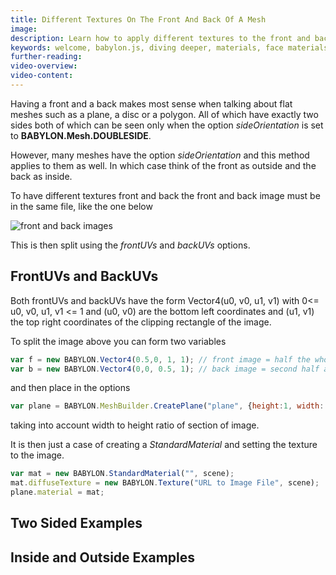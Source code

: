 ```yaml
---
title: Different Textures On The Front And Back Of A Mesh
image: 
description: Learn how to apply different textures to the front and back of a mesh.
keywords: welcome, babylon.js, diving deeper, materials, face materials, front, back, UV, UVs
further-reading:
video-overview:
video-content:
---
```


Having a front and a back makes most sense when talking about flat meshes such as a plane, a disc or a polygon. All of which have exactly two sides both of which can be seen only when the option _sideOrientation_ is set to **BABYLON.Mesh.DOUBLESIDE**.

However, many meshes have the option _sideOrientation_ and this method applies to them as well. In which case think of the front as outside and the back as inside.

To have different textures front and back the front and back image must be in the same file, like the one below

![front and back images](/img/how_to/different-material-front-back/card.jpg)

This is then split using the _frontUVs_ and _backUVs_ options.


## FrontUVs and BackUVs

Both frontUVs and backUVs have the form Vector4(u0, v0, u1, v1) with 0&lt;=  u0, v0, u1, v1 &lt;= 1 and 
(u0, v0) are the bottom left coordinates and (u1, v1) the top right coordinates of the clipping rectangle 
of the image.

To split the image above you can form two variables

```javascript
var f = new BABYLON.Vector4(0.5,0, 1, 1); // front image = half the whole image along the width 
var b = new BABYLON.Vector4(0,0, 0.5, 1); // back image = second half along the width 
```

and then place in the options

```javascript
var plane = BABYLON.MeshBuilder.CreatePlane("plane", {height:1, width: 0.665, sideOrientation: BABYLON.Mesh.DOUBLESIDE, frontUVs: f, backUVs: b}, scene);
```

taking into account width to height ratio of section of image.

It is then just a case of creating a _StandardMaterial_ and setting the texture to the image.

```javascript
var mat = new BABYLON.StandardMaterial("", scene);
mat.diffuseTexture = new BABYLON.Texture("URL to Image File", scene);
plane.material = mat;
```

## Two Sided Examples

<Playground id="#LXZPJK#3" title="Different Images On A Plane" description="Simple example of applying different images to the front and back of a plane." image="/img/playgroundsAndNMEs/divingDeeperFrontBack1.jpg"/>
<Playground id="#4G18GY#2" title="Different Images On A Polygon" description="Simple example of applying different images to the front and back of a Polygon." image="/img/playgroundsAndNMEs/divingDeeperFrontBack2.jpg"/>

## Inside and Outside Examples

<Playground id="#165IV6#74" title="Different Images On A Tube" description="Simple example of applying different images to the front and back of a tube." image="/img/playgroundsAndNMEs/divingDeeperFrontBack3.jpg"/>
<Playground id="#K6M44R#3" title="Image On The Outside Of A Sphere" description="Simple example of applying an image to the outside of a sphere." image="/img/playgroundsAndNMEs/divingDeeperFrontBack4.jpg"/>
<Playground id="#K6M44R#4" title="Image On The Inside Of A Sphere" description="Simple example of applying an image to the inside of a sphere." image="/img/playgroundsAndNMEs/divingDeeperFrontBack5.jpg"/>